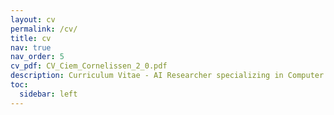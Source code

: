 ```yaml
---
layout: cv
permalink: /cv/
title: cv
nav: true
nav_order: 5
cv_pdf: CV_Ciem_Cornelissen_2_0.pdf
description: Curriculum Vitae - AI Researcher specializing in Computer Vision and Hyperspectral Imaging
toc:
  sidebar: left
---
```

